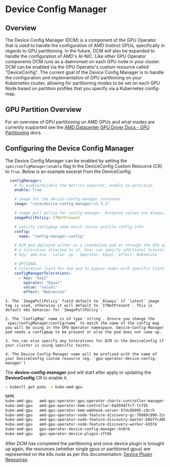 # Device Config Manager

## Overview

The Device Config Manager (DCM) is a component of the GPU Operator that is used to handle the configuration of AMD Instinct GPUs, specifically in regards to GPU partitioning. In the future, DCM will also be expanded to handle the configuration of AMD's AI-NIC. Like other GPU Operator components DCM runs as a daemonset on each GPU node in your cluster. DCM can be enabled via the GPU Operator's custom resource called "DeviceConfig". The current goal of the Device Config Manager is to handle the configuration and implementation of GPU partitioning on your Kubernetes cluster, allowing for partitioning modes to be set on each GPU Node based on partition profiles that you specify via a Kubernetes config-map.

## GPU Partition Overview

For an overview of GPU partitioning on AMD GPUs and what modes are currently supported see the [AMD Datacenter GPU Driver Docs - GPU Partitioning](https://instinct.docs.amd.com/projects/amdgpu-docs/en/latest/gpu-partitioning/index.html) docs.

## Configuring the Device Config Manager

The Device Config Manager can be enabled by setting the `spec/configManager/enable` flag in the DeviceConfig Custom Resource (CR) to `True`. Below is an example excerpt from the DeviceConfig:

```yaml
  configManager:
    # To enable/disable the metrics exporter, enable to partition
    enable: True

    # image for the device-config-manager container
    image: "rocm/device-config-manager:v1.3.1"

    # image pull policy for config manager. Accepted values are Always, IfNotPresent, Never
    imagePullPolicy: IfNotPresent

    # specify configmap name which stores profile config info
    config: 
      name: "config-manager-config"

    # DCM pod deployed either as a standalone pod or through the GPU operator will have 
    # a toleration attached to it. User can specify additional tolerations if required
    # key: amd-dcm , value: up , Operator: Equal, effect: NoExecute 

    # OPTIONAL
    # toleration field for dcm pod to bypass nodes with specific taints
    configManagerTolerations:
      - key: "key1"
        operator: "Equal" 
        value: "value1"
        effect: "NoExecute"

```

```{note}
1. The `ImagePullPolicy` field default to `Always` if `latest` image tag is used, otherwise it will default to `IfNotPresent`. This is default k8s behavior for `ImagePullPolicy`.

2. The `ConfigMap` name is of type `string`. Ensure you change the `spec/configManager/config/name` to match the name of the config map you will be using in the GPU Operator namespace. Device-Config-Manager pod needs a configmap to be present or else the pod does not come up.

3. You can also specify any tolerations for DCM in the DeviceConfig if your cluster is using specific taints.

4. The Device Config Manager name will be prefixed with the name of your DeviceConfig custom resource (eg. `gpu-operator-device-config-manager`)
```

The **device-config-manager** pod will start after apply or updating the **DeviceConfig** CR to enable it.

```bash
> kubectl get pods -n kube-amd-gpu

NAME                                                                            READY     STATUS    RESTARTS    AGE
kube-amd-gpu   amd-gpu-operator-gpu-operator-charts-controller-manager-6drmvl7   1/1     Running       0       3h14m
kube-amd-gpu   amd-gpu-operator-kmm-controller-6d459dffcf-ltf5h                  1/1     Running       0       3h14m
kube-amd-gpu   amd-gpu-operator-kmm-webhook-server-5fdc8b995-c8crh               1/1     Running       0       3h14m
kube-amd-gpu   amd-gpu-operator-node-feature-discovery-gc-78989c896-2zmnl        1/1     Running       0       3h14m
kube-amd-gpu   amd-gpu-operator-node-feature-discovery-master-b8bffc48b-xkqkx    1/1     Running       0       3h14m
kube-amd-gpu   amd-gpu-operator-node-feature-discovery-worker-kb5tk              1/1     Running       0       3h14m
kube-amd-gpu   gpu-operator-device-config-manager-hn9rb                          1/1     Running       0       3h14m
kube-amd-gpu   gpu-operator-device-plugin-zft6k                                  1/1     Running       0       3h14m
```

After DCM has completed the partitioning and once device plugin is brought up again, the resources (whether single gpus or partitioned gpus) are represented on the k8s node as per this documentation:
[Device Plugin Resources](../device_plugin/device-plugin.md)